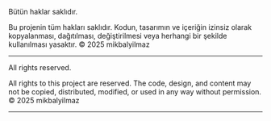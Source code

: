 Bütün haklar saklıdır.

Bu projenin tüm hakları saklıdır. Kodun, tasarımın ve içeriğin izinsiz olarak kopyalanması, dağıtılması, değiştirilmesi veya herhangi bir şekilde kullanılması yasaktır.
© 2025 mikbalyilmaz


****************************************************************************************************************************************


All rights reserved.

All rights to this project are reserved. The code, design, and content may not be copied, distributed, modified, or used in any way without permission.
© 2025 mikbalyilmaz


****************************************************************************************************************************************
